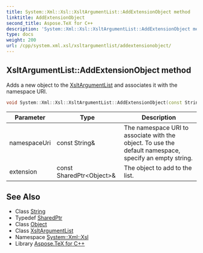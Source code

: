 ```yaml
---
title: System::Xml::Xsl::XsltArgumentList::AddExtensionObject method
linktitle: AddExtensionObject
second_title: Aspose.TeX for C++
description: 'System::Xml::Xsl::XsltArgumentList::AddExtensionObject method. Adds a new object to the XsltArgumentList and associates it with the namespace URI in C++.'
type: docs
weight: 200
url: /cpp/system.xml.xsl/xsltargumentlist/addextensionobject/
---
```

## XsltArgumentList::AddExtensionObject method


Adds a new object to the [XsltArgumentList](../) and associates it with the namespace URI.

```cpp
void System::Xml::Xsl::XsltArgumentList::AddExtensionObject(const String &namespaceUri, const SharedPtr<Object> &extension)
```


| Parameter | Type | Description |
| --- | --- | --- |
| namespaceUri | const String\& | The namespace URI to associate with the object. To use the default namespace, specify an empty string. |
| extension | const SharedPtr\<Object\>\& | The object to add to the list. |

## See Also

* Class [String](../../../system/string/)
* Typedef [SharedPtr](../../../system/sharedptr/)
* Class [Object](../../../system/object/)
* Class [XsltArgumentList](../)
* Namespace [System::Xml::Xsl](../../)
* Library [Aspose.TeX for C++](../../../)
